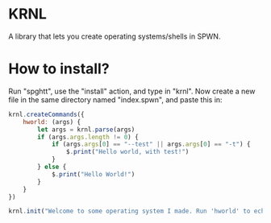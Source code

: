 # KRNL
A library that lets you create operating systems/shells in SPWN.

# How to install?
Run "spghtt", use the "install" action, and type in "krnl".
Now create a new file in the same directory named "index.spwn", and paste this in:
```js
krnl.createCommands({
	hworld: (args) {
	    let args = krnl.parse(args)
		if (args.args.length != 0) {
			if (args.args[0] == "--test" || args.args[0] == "-t") {
				$.print("Hello world, with test!")
			}
		} else {
		    $.print("Hello World!")
		}
	}
})

krnl.init("Welcome to some operating system I made. Run 'hworld' to echo a Hello World example, and add -t or --test to test out arguments.")
```
